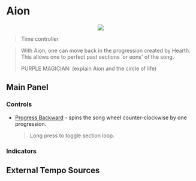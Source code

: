 <!---
start: affixing
affixed: blueprint
blueprint: aion-blueprint.svg
preview: aion.svg
-->

# Aion

<p align='center' class='md-only'>
  <img src='aion-blueprint.svg'/>
</p>

> Time controller

> With Aion, one can move back in the progression created by Hearth. This allows one to perfect past sections 'or eons' of the song.  
>
> PURPLE MAGICIAN: (explain Aion and the circle of life)

## Main Panel

<!---
start: legend
-->

<!---
start: legend-group
slug: controls
-->

### Controls

* <!---
  x: 10
  y: 52
  slug: back
  type: labeled-socket
  -->
  <a name="controls-back" href='#controls-back'>Progress Backward</a> - spins the song wheel counter-clockwise by one progression.
  > Long press to toggle section loop.

<!---
end: legend-group
-->

<!---
start: legend-group
slug: indicators
-->

### Indicators

<!---
end: legend-group
-->

<!---
end: legend
-->
<!---
end: affixing
-->


## External Tempo Sources

